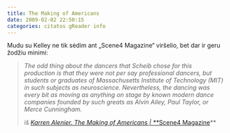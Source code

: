```yaml
---
title: The Making of Americans
date: 2009-02-02 22:50:15
categories: citatos gReader info
---
```


Mudu su Kelley ne tik sėdim ant „Scene4 Magazine“ viršelio, bet dar ir geru žodžiu minimi:

> *The odd thing about the dancers that Scheib chose for this production is that they were not per say professional dancers, but students or graduates of Massachusetts Institute of Technology (MIT) in such subjects as neuroscience. Nevertheless, the dancing was every bit as moving as anything on stage by known modern dance companies founded by such greats as Alvin Ailey, Paul Taylor, or Merce Cunningham.*
>
> iš *[Karren Alenier. The Making of Americans | **](http://www.archives.scene4.com/feb-2009/html/karrenalenier-r0209.html)*[Scene4 Magazine](http://www.archives.scene4.com/feb-2009/html/karrenalenier-r0209.html)**
